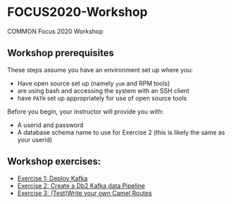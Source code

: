 # FOCUS2020-Workshop
COMMON Focus 2020 Workshop



## Workshop prerequisites
These steps assume you have an environment set up where you:
- Have open source set up (namely `yum` and RPM tools)
- are using bash and accessing the system with an SSH client
- have `PATH` set up appropriately for use of open source tools

Before you begin, your instructor will provide you with:
- A userid and password
- A database schema name to use for Exercise 2 (this is likely the same as your userid)

## Workshop exercises:
- [Exercise 1: Deploy Kafka](EXERCISE_1.md)
- [Exercise 2: Create a Db2 Kafka data Pipeline](EXERCISE_2.md)
- [Exercise 3: (Test)Write your own Camel Routes](camel_quiz/README.md)
